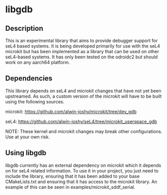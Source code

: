 # libgdb

## Description

This is an experimental library that aims to provide debugger support for seL4 based systems. It is being developed
primarily for use with the seL4 microkit but has been implemented as a library that can be used on other
seL4-based systems. It has only been tested on the odroidc2 but should work on any aarch64 platform.

## Dependencies

This library depends on seL4 and microkit changes that have not yet been upstreamed. As such, a custom version of the
microkit will have to be built using the following sources.

microkit: https://github.com/alwin-joshy/microkit/tree/dev_gdb

seL4: https://github.com/alwin-joshy/seL4/tree/microkit_userspace_gdb

NOTE: These kernel and microkit changes may break other configurations. Use at your own risk.

## Using libgdb

libgdb currently has an external dependency on microkit which it depends on for seL4 related information.
To use it in your project, you just need to include the library, ensuring that it has been added to your
base CMakeLists.txt and ensuring that it has access to the microkit library. An example of this can be 
seen in examples/microkit_sddf_serial.